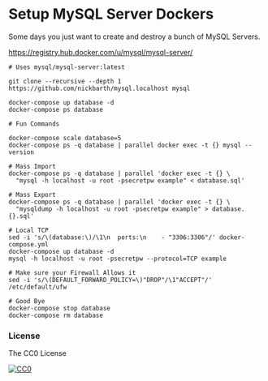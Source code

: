# Setup MySQL Server Dockers

Some days you just want to create and destroy a bunch of MySQL Servers.

https://registry.hub.docker.com/u/mysql/mysql-server/

```terminal
# Uses mysql/mysql-server:latest

git clone --recursive --depth 1 https://github.com/nickbarth/mysql.localhost mysql

docker-compose up database -d
docker-compose ps database

# Fun Commands

docker-compose scale database=5
docker-compose ps -q database | parallel docker exec -t {} mysql --version

# Mass Import
docker-compose ps -q database | parallel 'docker exec -t {} \
  "mysql -h localhost -u root -psecretpw example" < database.sql'

# Mass Export
docker-compose ps -q database | parallel 'docker exec -t {} \
  "mysqldump -h localhost -u root -psecretpw example" > database.{}.sql'

# Local TCP
sed -i 's/\(database:\)/\1\n  ports:\n    - "3306:3306"/' docker-compose.yml
docker-compose up database -d
mysql -h localhost -u root -psecretpw --protocol=TCP example

# Make sure your Firewall Allows it
sed -i 's/\(DEFAULT_FORWARD_POLICY=\)"DROP"/\1"ACCEPT"/' /etc/default/ufw

# Good Bye
docker-compose stop database
docker-compose rm database
```

### License
The CC0 License

[![CC0](http://i.creativecommons.org/l/zero/1.0/88x31.png)](http://creativecommons.org/publicdomain/zero/1.0/)
